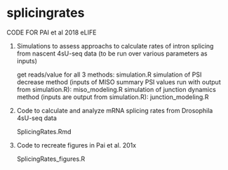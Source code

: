 # splicingrates

CODE FOR PAI et al 2018 eLIFE

1) Simulations to assess approachs to calculate rates of intron splicing from nascent 4sU-seq data (to be run over various parameters as inputs)

     get reads/value for all 3 methods: simulation.R
     simulation of PSI decrease method (inputs of MISO summary PSI values run with output from simulation.R): miso_modeling.R 
     simulation of junction dynamics method (inputs are output from simulation.R): junction_modeling.R

2) Code to calculate and analyze mRNA splicing rates from Drosophila 4sU-seq data
     
     SplicingRates.Rmd

3) Code to recreate figures in Pai et al. 201x
     
     SplicingRates_figures.R
